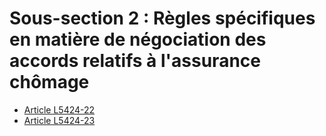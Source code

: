 # Sous-section 2 : Règles spécifiques en matière de négociation des accords relatifs à l'assurance chômage

* [Article L5424-22](./LEGIARTI000031073567.md)
* [Article L5424-23](./LEGIARTI000031073574.md)
